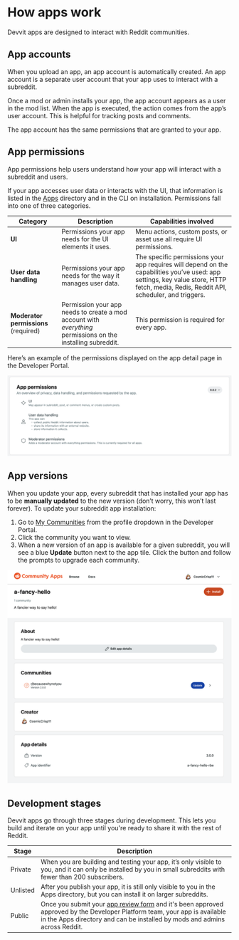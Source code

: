 # How apps work

Devvit apps are designed to interact with Reddit communities.

## App accounts

When you upload an app, an app account is automatically created. An app account is a separate user account that your app uses to interact with a subreddit.

Once a mod or admin installs your app, the app account appears as a user in the mod list. When the app is executed, the action comes from the app’s user account. This is helpful for tracking posts and comments.

The app account has the same permissions that are granted to your app.

## App permissions

App permissions help users understand how your app will interact with a subreddit and users.

If your app accesses user data or interacts with the UI, that information is listed in the [Apps](https://developers.reddit.com) directory and in the CLI on installation. Permissions fall into one of three categories.

| **Category**                         | **Description**                                                                                              | **Capabilities involved**                                                                                                                                                             |
| ------------------------------------ | ------------------------------------------------------------------------------------------------------------ | ------------------------------------------------------------------------------------------------------------------------------------------------------------------------------------- |
| **UI**                               | Permissions your app needs for the UI elements it uses.                                                      | Menu actions, custom posts, or asset use all require UI permissions.                                                                                                                  |
| **User data handling**               | Permissions your app needs for the way it manages user data.                                                 | The specific permissions your app requires will depend on the capabilities you’ve used: app settings, key value store, HTTP fetch, media, Redis, Reddit API, scheduler, and triggers. |
| **Moderator permissions** (required) | Permission your app needs to create a mod account with _everything_ permissions on the installing subreddit. | This permission is required for every app.                                                                                                                                            |

Here’s an example of the permissions displayed on the app detail page in the Developer Portal.

![app permissions](./assets/app_permissions.png)

## App versions

When you update your app, every subreddit that has installed your app has to be **manually updated** to the new version (don’t worry, this won’t last forever). To update your subreddit app installation:

1. Go to [My Communities](https://developers.reddit.com/my/communities) from the profile dropdown in the Developer Portal.
2. Click the community you want to view.
3. When a new version of an app is available for a given subreddit, you will see a blue **Update** button next to the app tile. Click the button and follow the prompts to upgrade each community.

![app update](./assets/app-update.png)

## Development stages

Devvit apps go through three stages during development. This lets you build and iterate on your app until you're ready to share it with the rest of Reddit.

| Stage    | Description                                                                                                                                                                                                                                                                                                    |
| -------- | -------------------------------------------------------------------------------------------------------------------------------------------------------------------------------------------------------------------------------------------------------------------------------------------------------------- |
| Private  | When you are building and testing your app, it’s only visible to you, and it can only be installed by you in small subreddits with fewer than 200 subscribers.                                                                                                                                                 |
| Unlisted | After you publish your app, it is still only visible to you in the Apps directory, but you can install it on larger subreddits.                                                                                                                                                                                |
| Public   | Once you submit your [app review form](https://docs.google.com/forms/d/e/1FAIpQLSdEyE5vrqOBlojue_mkrV25RiiHv_sxe-xqtcdzCMBTWmoROA/viewform) and it's been approved approved by the Developer Platform team, your app is available in the Apps directory and can be installed by mods and admins across Reddit. |

